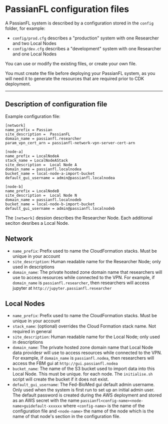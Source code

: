 # PassianFL configuration files

A PassianFL system is described by a configuration stored in the `config` folder, for example:
- `config/prod.cfg` describes a "production" system with one Researcher and two Local Nodes 
- `config/dev.cfg` describes a "development" system with one Researcher and one Local Nodes 

You can use or modify the existing files, or create your own file.

You must create the file before deploying your PassianFL system, as you will need it to generate
the resources that are required prior to CDK deployment.

---

## Description of configuration file

Example configuration file:
```
[network]
name_prefix = Passian
site_description =  PassianFL
domain_name = passianfl.researcher
param_vpn_cert_arn = passianfl-network-vpn-server-cert-arn

[node-a]
name_prefix = LocalNodeA
stack_name = LocalNodeAStack
site_description =  Local Node A
domain_name = passianfl.localnodea
bucket_name = local-node-a-import-bucket
default_gui_username = admin@passianfl.localnodea

[node-b]
name_prefix = LocalNodeB
site_description =  Local Node N
domain_name = passianfl.localnodeb
bucket_name = local-node-b-import-bucket
default_gui_username = admin@passianfl.localnodeb
```

The `[network]` dession describes the Researcher Node.
Each additional seciton desribes a Local Node.

## Network

- `name_prefix`: Prefix used to name the CloudFormation stacks. Must be unique in your account
- `site_description`: Human readable name for the Researcher Node; only used in descriptions
- `domain_name`: The private hosted zone domain name that researchers will use to access resources 
while connected to the VPN. For example, if `domain_name` is `passianfl.researcher`, then 
researchers will access jupyter at `http://jupyter.passianfl.researcher`

## Local Nodes
- `name_prefix`: Prefix used to name the CloudFormation stacks. Must be unique in your account
- `stack_name`: (optional) overrides the Cloud Formation stack name. Not required in general
- `site_description`: Human readable name for the Local Node; only used in descriptions
- `domain_name`: The private hosted zone domain name that Local Node data providesr will use to access resources 
while connected to the VPN. For example, if `domain_name` is `passianfl.nodea`, then 
researchers will access the FBM gui at `http://gui.passianfl.nodea`
- `bucket_name`: The name of the S3 bucket used to import data into this Local Node. This must be unique.
for each node. The `initialise.sh` script will create the bucket if it does not exist.
- `default_gui_username`: The Fed-BioMed gui default admin username. Only used when the system is 
first run to set up an initial admin user. The default password is created during the AWS deployment
and stored as an AWS secret with the name `passianfl<config-name><node-name>guidefault-xxxxxx`
where `<config-name>` is the name of the configuration file and `<node-name>` the name of the node
which is the name of that node's section in the configuration file.  
